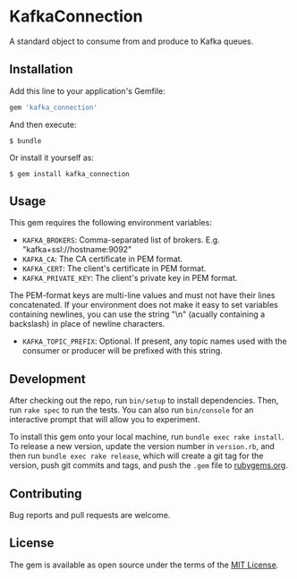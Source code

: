 # KafkaConnection

A standard object to consume from and produce to Kafka queues.

## Installation

Add this line to your application's Gemfile:

```ruby
gem 'kafka_connection'
```

And then execute:

    $ bundle

Or install it yourself as:

    $ gem install kafka_connection

## Usage

This gem requires the following environment variables:

- `KAFKA_BROKERS`: Comma-separated list of brokers. E.g. "kafka+ssl://hostname:9092"
- `KAFKA_CA`: The CA certificate in PEM format.
- `KAFKA_CERT`: The client's certificate in PEM format.
- `KAFKA_PRIVATE_KEY`: The client's private key in PEM format.

The PEM-format keys are multi-line values and must not have their lines concatenated.
If your environment does not make it easy to set variables containing newlines, you can use the string "\n" (acually containing a backslash) in place of newline characters.

- `KAFKA_TOPIC_PREFIX`: Optional. If present, any topic names used with the consumer or producer will be prefixed with this string.

## Development

After checking out the repo, run `bin/setup` to install dependencies. Then, run `rake spec` to run the tests. You can also run `bin/console` for an interactive prompt that will allow you to experiment.

To install this gem onto your local machine, run `bundle exec rake install`. To release a new version, update the version number in `version.rb`, and then run `bundle exec rake release`, which will create a git tag for the version, push git commits and tags, and push the `.gem` file to [rubygems.org](https://rubygems.org).

## Contributing

Bug reports and pull requests are welcome.

## License

The gem is available as open source under the terms of the [MIT License](http://opensource.org/licenses/MIT).


